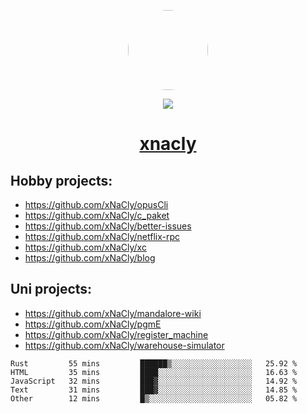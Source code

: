 <p align="center">
  <img style="border-radius: 100px" width="128" height="128" src="https://avatars.githubusercontent.com/u/47723417?v=4"/>
</p>
<p align="center">
  <img src="https://komarev.com/ghpvc/?username=xnacly&&style=flat-square"/>
</p>

<h1 align="center"><a href="https://xnacly.me"> xnacly</a> </h1>

## Hobby projects:
- https://github.com/xNaCly/opusCli
- https://github.com/xNaCly/c_paket
- https://github.com/xNaCly/better-issues
- https://github.com/xNaCly/netflix-rpc
- https://github.com/xNaCly/xc
- https://github.com/xNaCly/blog

## Uni projects:
- https://github.com/xNaCly/mandalore-wiki
- https://github.com/xNaCly/pgmE
- https://github.com/xNaCly/register_machine
- https://github.com/xNaCly/warehouse-simulator


<!--START_SECTION:waka-->

```text
Rust         55 mins         ██████▒░░░░░░░░░░░░░░░░░░   25.92 %
HTML         35 mins         ████░░░░░░░░░░░░░░░░░░░░░   16.63 %
JavaScript   32 mins         ███▓░░░░░░░░░░░░░░░░░░░░░   14.92 %
Text         31 mins         ███▓░░░░░░░░░░░░░░░░░░░░░   14.85 %
Other        12 mins         █▒░░░░░░░░░░░░░░░░░░░░░░░   05.82 %
```

<!--END_SECTION:waka-->
